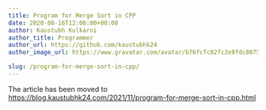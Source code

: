 ```yaml
---
title: Program for Merge Sort in CPP
date: 2020-08-16T12:06:00+00:00
author: Kaustubh Kulkarni
author_title: Programmer
author_url: https://github.com/kaustubhk24
author_image_url: https://www.gravatar.com/avatar/b76fcfc82fc2e8fdc8075636f1735f61?s=200

slug: /program-for-merge-sort-in-cpp/
---
```

The article has been moved to https://blog.kaustubhk24.com/2021/11/program-for-merge-sort-in-cpp.html

